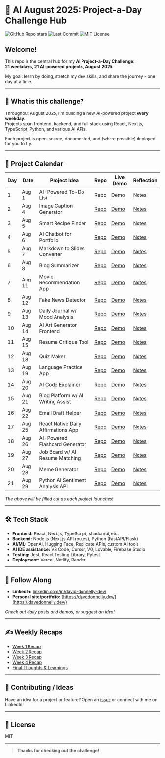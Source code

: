 # 🤖 AI August 2025: Project-a-Day Challenge Hub

![GitHub Repo stars](https://img.shields.io/github/stars/davedonnellydev/ai-august-2025-challenge?style=social)
![Last Commit](https://img.shields.io/github/last-commit/davedonnellydev/ai-august-2025-challenge)
![MIT License](https://img.shields.io/github/license/davedonnellydev/ai-august-2025-challenge)

## Welcome!

This repo is the central hub for my **AI Project-a-Day Challenge**:  
**21 weekdays, 21 AI-powered projects, August 2025.**

My goal: learn by doing, stretch my dev skills, and share the journey - one day at a time.

---

## 🚀 What is this challenge?

Throughout August 2025, I’m building a new AI-powered project **every weekday**.  
Projects span frontend, backend, and full stack using React, Next.js, TypeScript, Python, and various AI APIs.

Each project is open-source, documented, and (where possible) deployed for you to try.

---

## 📅 Project Calendar

| Day | Date       | Project Idea                        | Repo                         | Live Demo                     | Reflection                    |
|-----|------------|-------------------------------------|------------------------------|-------------------------------|-------------------------------|
| 1   | Aug 1      | AI-Powered To-Do List               | [Repo](#)                    | [Demo](#)                     | [Notes](#)                    |
| 2   | Aug 4      | Image Caption Generator             | [Repo](#)                    | [Demo](#)                     | [Notes](#)                    |
| 3   | Aug 5      | Smart Recipe Finder                 | [Repo](#)                    | [Demo](#)                     | [Notes](#)                    |
| 4   | Aug 6      | AI Chatbot for Portfolio            | [Repo](#)                    | [Demo](#)                     | [Notes](#)                    |
| 5   | Aug 7      | Markdown to Slides Converter        | [Repo](#)                    | [Demo](#)                     | [Notes](#)                    |
| 6   | Aug 8      | Blog Summarizer                     | [Repo](#)                    | [Demo](#)                     | [Notes](#)                    |
| 7   | Aug 11     | Movie Recommendation App            | [Repo](#)                    | [Demo](#)                     | [Notes](#)                    |
| 8   | Aug 12     | Fake News Detector                  | [Repo](#)                    | [Demo](#)                     | [Notes](#)                    |
| 9   | Aug 13     | Daily Journal w/ Mood Analysis      | [Repo](#)                    | [Demo](#)                     | [Notes](#)                    |
| 10  | Aug 14     | AI Art Generator Frontend           | [Repo](#)                    | [Demo](#)                     | [Notes](#)                    |
| 11  | Aug 15     | Resume Critique Tool                | [Repo](#)                    | [Demo](#)                     | [Notes](#)                    |
| 12  | Aug 18     | Quiz Maker                          | [Repo](#)                    | [Demo](#)                     | [Notes](#)                    |
| 13  | Aug 19     | Language Practice App               | [Repo](#)                    | [Demo](#)                     | [Notes](#)                    |
| 14  | Aug 20     | AI Code Explainer                   | [Repo](#)                    | [Demo](#)                     | [Notes](#)                    |
| 15  | Aug 21     | Blog Platform w/ AI Writing Assist  | [Repo](#)                    | [Demo](#)                     | [Notes](#)                    |
| 16  | Aug 22     | Email Draft Helper                  | [Repo](#)                    | [Demo](#)                     | [Notes](#)                    |
| 17  | Aug 25     | React Native Daily Affirmations App | [Repo](#)                    | [Demo](#)                     | [Notes](#)                    |
| 18  | Aug 26     | AI-Powered Flashcard Generator      | [Repo](#)                    | [Demo](#)                     | [Notes](#)                    |
| 19  | Aug 27     | Job Board w/ AI Resume Matching     | [Repo](#)                    | [Demo](#)                     | [Notes](#)                    |
| 20  | Aug 28     | Meme Generator                      | [Repo](#)                    | [Demo](#)                     | [Notes](#)                    |
| 21  | Aug 29     | Python AI Sentiment Analysis API    | [Repo](#)                    | [Demo](#)                     | [Notes](#)                    |

*The above will be filled out as each project launches!*

---

## 🛠️ Tech Stack

- **Frontend:** React, Next.js, TypeScript, shadcn/ui, etc.
- **Backend:** Node.js (Next.js API routes), Python (FastAPI/Flask)
- **AI/ML:** OpenAI, Hugging Face, Replicate APIs, custom AI tools
- **AI IDE assistance:** VS Code, Cursor, V0, Lovable, Firebase Studio
- **Testing:** Jest, React Testing Library, Pytest
- **Deployment:** Vercel, Netlify, Render

---

## 📣 Follow Along

- **LinkedIn:** [linkedin.com/in/david-donnelly-dev/](https://www.linkedin.com/in/david-donnelly-dev/)
- **Personal site/portfolio:** [https://davedonnelly.dev/](https://davedonnelly.dev/)

*Check out daily posts and demos, or suggest an idea!*

---

## ✍️ Weekly Recaps

- [Week 1 Recap](#)  
- [Week 2 Recap](#)  
- [Week 3 Recap](#)  
- [Week 4 Recap](#)  
- [Final Thoughts & Learnings](#)

---

## 🙏 Contributing / Ideas

Have an idea for a project or feature? Open an [issue](https://github.com/davedonnellydev/ai-august-2025-challenge/issues) or connect with me on LinkedIn!

---

## 📄 License

MIT

---

> **Thanks for checking out the challenge!**
